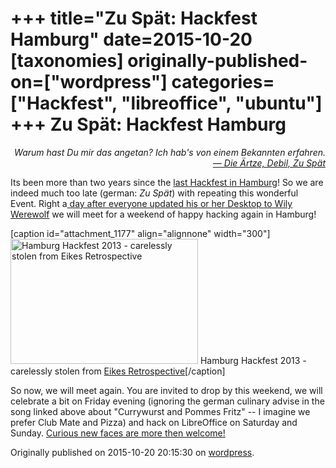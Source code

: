 +++
title="Zu Spät: Hackfest Hamburg"
date=2015-10-20
[taxonomies]
originally-published-on=["wordpress"]
categories=["Hackfest", "libreoffice", "ubuntu"]
+++
Zu Spät: Hackfest Hamburg
==========================

<p style="text-align:right;"><em>Warum hast Du mir das angetan?
Ich hab's von einem Bekannten erfahren.
</em>
<em> <a href="https://www.youtube.com/watch?v=YkHP0661TiA">— Die Ärtze, Debil, Zu Spät</a></em></p>
Its been more than two years since the <a href="https://wiki.documentfoundation.org/Hackfest/Hamburg2013">last Hackfest in Hamburg</a>! So we are indeed much too late (german: <em>Zu Spät</em>) with repeating this wonderful Event. Right a<a href="https://wiki.ubuntu.com/WilyWerewolf/ReleaseSchedule"> day after everyone updated his or her Desktop to Wily Werewolf</a> we will meet for a weekend of happy hacking again in Hamburg!

[caption id="attachment_1177" align="alignnone" width="300"]<a href="http://erack.org/blog/archives/28-LibreOffice-Hamburg-Hackfest-Retrospective.html"><img class="size-medium wp-image-1177" src="https://skyfromme.files.wordpress.com/2015/10/hhh2013.jpg?w=300" alt="Hamburg Hackfest 2013 - carelessly stolen from Eikes Retrospective" width="300" height="200" /></a> Hamburg Hackfest 2013 - carelessly stolen from <a href="http://erack.org/blog/archives/28-LibreOffice-Hamburg-Hackfest-Retrospective.html">Eikes Retrospective</a>[/caption]

So now, we will meet again. You are invited to drop by this weekend, we will celebrate a bit on Friday evening (ignoring the german culinary advise in the song linked above about "Currywurst and Pommes Fritz" -- I imagine we prefer Club Mate and Pizza) and hack on LibreOffice on Saturday and Sunday. <a href="https://wiki.documentfoundation.org/Hackfest/Hamburg2015">Curious new faces are more then welcome!</a>

Originally published on 2015-10-20 20:15:30 on [wordpress](https://skyfromme.wordpress.com/2015/10/20/zu-spat-hackfest-hamburg/).
